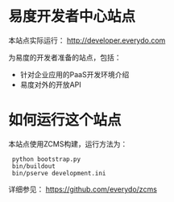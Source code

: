 易度开发者中心站点
=========================
本站点实际运行： http://developer.everydo.com

为易度的开发者准备的站点，包括：

- 针对企业应用的PaaS开发环境介绍
- 易度对外的开放API

如何运行这个站点
===========================
本站点使用ZCMS构建，运行方法为：

     python bootstrap.py
     bin/buildout
     bin/pserve development.ini

详细参见： https://github.com/everydo/zcms
